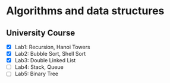 # Algorithms and data structures 
## University Course
- [x] Lab1: Recursion, Hanoi Towers
- [x] Lab2: Bubble Sort, Shell Sort
- [x] Lab3: Double Linked List
- [ ] Lab4: Stack, Queue
- [ ] Lab5: Binary Tree
